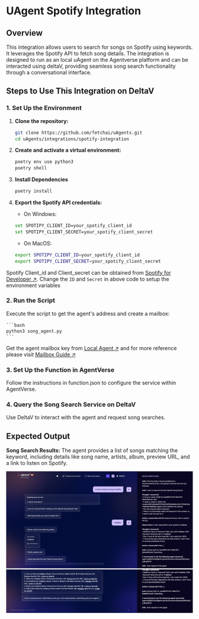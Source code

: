 # UAgent Spotify Integration

## Overview
This integration allows users to search for songs on Spotify using keywords. It leverages the Spotify API to fetch song details. The integration is designed to run as an local uAgent on the Agentverse platform and can be interacted using deltaV, providing seamless song search functionality through a conversational interface.

## Steps to Use This Integration on DeltaV

### 1. Set Up the Environment

1. **Clone the repository:**
   ```bash
   git clone https://github.com/fetchai/uAgents.git
   cd uAgents/integrations/spotify-integration
   ```

2. **Create and activate a virtual environment:**

    ```bash
    poetry env use python3
    poetry shell
    ```

3. **Install Dependencies**

    ```bash
    poetry install
    ```

4. **Export the Spotify API credentials:**

    - On Windows:
    ```bash
    set SPOTIPY_CLIENT_ID=your_spotify_client_id
    set SPOTIPY_CLIENT_SECRET=your_spotify_client_secret
    ```

    - On MacOS:
    ```bash
    export SPOTIPY_CLIENT_ID=your_spotify_client_id
    export SPOTIPY_CLIENT_SECRET=your_spotify_client_secret
    ```

Spotify Client_id and Client_secret can be obtained from [Spotify for Developer ↗️](https://developer.spotify.com/dashboard). Change the `ID` and `Secret` in above code to setup the environment variables

### 2. Run the Script

Execute the script to get the agent's address and create a mailbox:

    ```bash
    python3 song_agent.py
    ```

Get the agent mailbox key from [Local Agent ↗️](https://agentverse.ai/agents/local) and for more reference please visit [Mailbox Guide ↗️](https://fetch.ai/docs/guides/agents/intermediate/mailbox#agent-mailboxes)

### 3. Set Up the Function in AgentVerse

Follow the instructions in function.json to configure the service within AgentVerse.

### 4. Query the Song Search Service on DeltaV

Use DeltaV to interact with the agent and request song searches.

## Expected Output

**Song Search Results:** The agent provides a list of songs matching the keyword, including details like song name, artists, album, preview URL, and a link to listen on Spotify.

![Song Search Image 1](image1.png)
![Song Serach Umage 2](image2.png)
